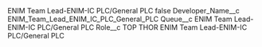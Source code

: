 <?xml version="1.0" encoding="UTF-8"?>
<CustomMetadata xmlns="http://soap.sforce.com/2006/04/metadata" xmlns:xsi="http://www.w3.org/2001/XMLSchema-instance" xmlns:xsd="http://www.w3.org/2001/XMLSchema">
    <label>ENIM Team Lead-ENIM-IC PLC/General PLC</label>
    <protected>false</protected>
    <values>
        <field>Developer_Name__c</field>
        <value xsi:type="xsd:string">ENIM_Team_Lead_ENIM_IC_PLC_General_PLC</value>
    </values>
    <values>
        <field>Queue__c</field>
        <value xsi:type="xsd:string">ENIM Team Lead-ENIM-IC PLC/General PLC</value>
    </values>
    <values>
        <field>Role__c</field>
        <value xsi:type="xsd:string">TOP THOR ENIM Team Lead-ENIM-IC PLC/General PLC</value>
    </values>
</CustomMetadata>
